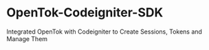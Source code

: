 # OpenTok-Codeigniter-SDK
Integrated OpenTok with Codeigniter to Create Sessions, Tokens and Manage Them
